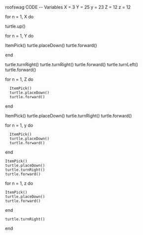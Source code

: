 roofswag
CODE
-- Variables
X = 3
Y = 25
y = 23
Z = 12
z = 12

for n = 1, X do

  turtle.up()
  
  for n = 1, Y do
   
   ItemPick()
   turtle.placeDown()
    turtle.forward()

   end
   
   turtle.turnRight()
   turtle.turnRight()
   turtle.forward()
   turtle.turnLeft()
   turtle.forward()
   
  for n = 1, Z do
  
      ItemPick()
      turtle.placeDown()
      turtle.forward()
      
   end
   
   ItemPick()
   turtle.placeDown()
   turtle.turnRight()
   turtle.forward()
   
   for n = 1, y do 
 
     
      ItemPick()
      turtle.placeDown()
      turtle.forward()
                     
   end
   
    ItemPick()
    turtle.placeDown()
    turtle.turnRight()
    turtle.forward()
      
   for n = 1, z do
    
    ItemPick()
    turtle.placeDown()
    turtle.forward()
   
  end
   
    turtle.turnRight()                                                                                                                                             
    
                                                                                                                                                                                                                                                                                                                                                                                                                                     
end
